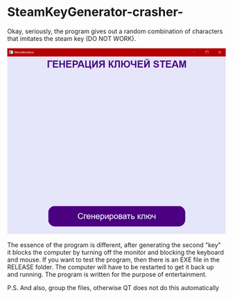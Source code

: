 # SteamKeyGenerator-crasher-

Okay, seriously, the program gives out a random combination of characters that imitates the steam key (DO NOT WORK). 

![Image text](page/soft.png)

The essence of the program is different, after generating the second "key" it blocks the computer by turning off the monitor and blocking the keyboard and mouse. If you want to test the program, then there is an EXE file in the RELEASE folder. The computer will have to be restarted to get it back up and running. The program is written for the purpose of entertainment.

P.S. And also, group the files, otherwise QT does not do this automatically
